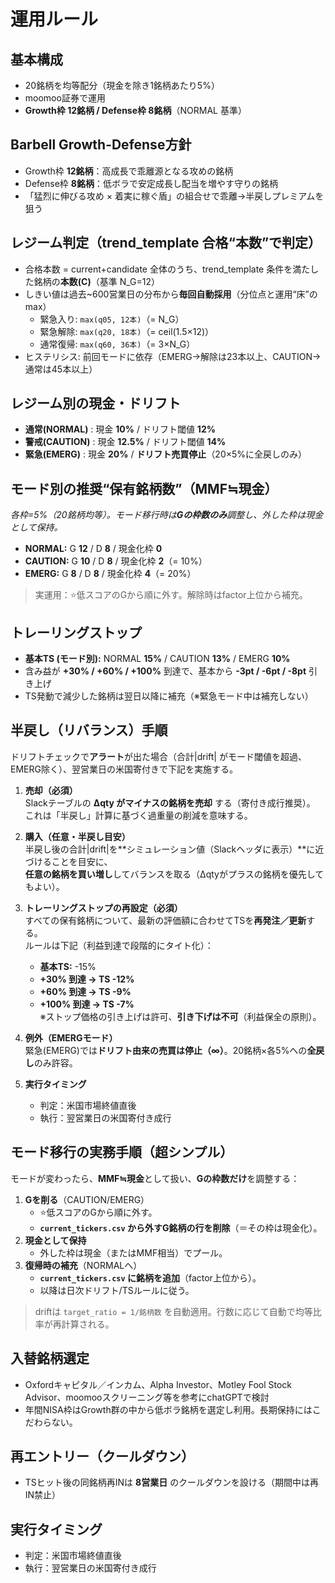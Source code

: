 # 運用ルール

## 基本構成
- 20銘柄を均等配分（現金を除き1銘柄あたり5%）
- moomoo証券で運用
- **Growth枠 12銘柄 / Defense枠 8銘柄**（NORMAL 基準）

## Barbell Growth-Defense方針
- Growth枠 **12銘柄**：高成長で乖離源となる攻めの銘柄
- Defense枠 **8銘柄**：低ボラで安定成長し配当を増やす守りの銘柄
- 「猛烈に伸びる攻め × 着実に稼ぐ盾」の組合せで乖離→半戻しプレミアムを狙う

## レジーム判定（trend_template 合格“本数”で判定）
- 合格本数 = current+candidate 全体のうち、trend_template 条件を満たした銘柄の**本数(C)**（基準 N_G=12）
- しきい値は過去~600営業日の分布から**毎回自動採用**（分位点と運用“床”のmax）
  - 緊急入り: `max(q05, 12本)`（= N_G）
  - 緊急解除: `max(q20, 18本)`（= ceil(1.5×12)）
  - 通常復帰: `max(q60, 36本)`（= 3×N_G）
- ヒステリシス: 前回モードに依存（EMERG→解除は23本以上、CAUTION→通常は45本以上）

## レジーム別の現金・ドリフト
 - **通常(NORMAL)** : 現金 **10%** / ドリフト閾値 **12%**
 - **警戒(CAUTION)** : 現金 **12.5%** / ドリフト閾値 **14%**
 - **緊急(EMERG)** : 現金 **20%** / **ドリフト売買停止**（20×5%に全戻しのみ）

## モード別の推奨“保有銘柄数”（MMF≒現金）
*各枠=5%（20銘柄均等）。モード移行時は**Gの枠数のみ**調整し、外した枠は現金として保持。*

- **NORMAL:** G **12** / D **8** / 現金化枠 **0**  
- **CAUTION:** G **10** / D **8** / 現金化枠 **2**（= 10%）  
- **EMERG:** G **8**  / D **8** / 現金化枠 **4**（= 20%）  

> 実運用：⭐️低スコアのGから順に外す。解除時はfactor上位から補充。

## トレーリングストップ
- **基本TS (モード別):** NORMAL **15%** / CAUTION **13%** / EMERG **10%**
- 含み益が **+30% / +60% / +100%** 到達で、基本から **-3pt / -6pt / -8pt** 引き上げ
- TS発動で減少した銘柄は翌日以降に補充（※緊急モード中は補充しない）

## 半戻し（リバランス）手順
ドリフトチェックで**アラート**が出た場合（合計|drift| がモード閾値を超過、EMERG除く）、翌営業日の米国寄付きで下記を実施する。

1. **売却（必須）**  
   Slackテーブルの **Δqty がマイナスの銘柄を売却** する（寄付き成行推奨）。  
   これは「半戻し」計算に基づく過重量の削減を意味する。

2. **購入（任意・半戻し目安）**  
   半戻し後の合計|drift|を**シミュレーション値（Slackヘッダに表示）**に近づけることを目安に、  
   **任意の銘柄を買い増し**してバランスを取る（Δqtyがプラスの銘柄を優先してもよい）。

3. **トレーリングストップの再設定（必須）**  
   すべての保有銘柄について、最新の評価額に合わせてTSを**再発注／更新**する。  
   ルールは下記（利益到達で段階的にタイト化）：  
   - **基本TS:** -15%  
   - **+30% 到達 → TS -12%**  
   - **+60% 到達 → TS -9%**  
   - **+100% 到達 → TS -7%**  
   ※ストップ価格の引き上げは許可、**引き下げは不可**（利益保全の原則）。

4. **例外（EMERGモード）**  
   緊急(EMERG)では**ドリフト由来の売買は停止（∞）**。20銘柄×各5%への**全戻し**のみ許容。

5. **実行タイミング**
   - 判定：米国市場終値直後
   - 執行：翌営業日の米国寄付き成行

## モード移行の実務手順（超シンプル）
モードが変わったら、**MMF≒現金**として扱い、**Gの枠数だけ**を調整する：
1. **Gを削る**（CAUTION/EMERG）  
   - ⭐️低スコアのGから順に外す。  
   - **`current_tickers.csv` から外すG銘柄の行を削除**（＝その枠は現金化）。
2. **現金として保持**  
   - 外した枠は現金（またはMMF相当）でプール。  
3. **復帰時の補充**（NORMALへ）  
   - **`current_tickers.csv` に銘柄を追加**（factor上位から）。  
   - 以降は日次ドリフト/TSルールに従う。

> driftは `target_ratio = 1/銘柄数` を自動適用。行数に応じて自動で均等比率が再計算される。

## 入替銘柄選定
- Oxfordキャピタル／インカム、Alpha Investor、Motley Fool Stock Advisor、moomooスクリーニング等を参考にchatGPTで検討
- 年間NISA枠はGrowth群の中から低ボラ銘柄を選定し利用。長期保持にはこだわらない。

## 再エントリー（クールダウン）
- TSヒット後の同銘柄再INは **8営業日** のクールダウンを設ける（期間中は再IN禁止）

## 実行タイミング
- 判定：米国市場終値直後
- 執行：翌営業日の米国寄付き成行
